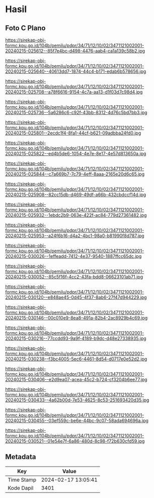 # Hasil

## Foto C Plano

https://sirekap-obj-formc.kpu.go.id/104b/pemilu/pdpr/34/71/12/10/02/3471121002001-20240215-025612--85f7e4bc-d498-4476-aab4-ca1a139c58b2.jpg

https://sirekap-obj-formc.kpu.go.id/104b/pemilu/pdpr/34/71/12/10/02/3471121002001-20240215-025640--40613dd7-1874-44c4-b171-edab6b578656.jpg

https://sirekap-obj-formc.kpu.go.id/104b/pemilu/pdpr/34/71/12/10/02/3471121002001-20240215-025708--a78f6616-9154-4c7a-aa13-d1f03d7c98d4.jpg

https://sirekap-obj-formc.kpu.go.id/104b/pemilu/pdpr/34/71/12/10/02/3471121002001-20240215-025736--5a6286c6-c92f-43bb-8312-4d76c5bd7bb3.jpg

https://sirekap-obj-formc.kpu.go.id/104b/pemilu/pdpr/34/71/12/10/02/3471121002001-20240215-025801--2ecdc1f4-8fa1-44cf-b621-09adbba24fd0.jpg

https://sirekap-obj-formc.kpu.go.id/104b/pemilu/pdpr/34/71/12/10/02/3471121002001-20240215-025822--ed4b5de6-1054-4e7e-8e17-4e57d813650a.jpg

https://sirekap-obj-formc.kpu.go.id/104b/pemilu/pdpr/34/71/12/10/02/3471121002001-20240215-025844--c7a669b7-7c79-4eff-8aaa-2165e20d6c65.jpg

https://sirekap-obj-formc.kpu.go.id/104b/pemilu/pdpr/34/71/12/10/02/3471121002001-20240215-025908--82cc15db-d469-49df-a66b-432cbdccf14d.jpg

https://sirekap-obj-formc.kpu.go.id/104b/pemilu/pdpr/34/71/12/10/02/3471121002001-20240215-025932--1ebdc2b9-063e-422f-ac84-779d27361482.jpg

https://sirekap-obj-formc.kpu.go.id/104b/pemilu/pdpr/34/71/12/10/02/3471121002001-20240215-025953--a24f6b16-d4a2-4bc1-98a0-b81990f8d787.jpg

https://sirekap-obj-formc.kpu.go.id/104b/pemilu/pdpr/34/71/12/10/02/3471121002001-20240215-030026--1effeadd-7412-4e37-9540-1887ffcc65dc.jpg

https://sirekap-obj-formc.kpu.go.id/104b/pemilu/pdpr/34/71/12/10/02/3471121002001-20240215-030052--85c5f16f-4cc2-43fa-bdd8-06623101ab71.jpg

https://sirekap-obj-formc.kpu.go.id/104b/pemilu/pdpr/34/71/12/10/02/3471121002001-20240215-030120--e848ae45-0d45-4f37-8ab6-27f47d944229.jpg

https://sirekap-obj-formc.kpu.go.id/104b/pemilu/pdpr/34/71/12/10/02/3471121002001-20240215-030146--00c010e9-8ea8-491a-82b4-2ac8929b4c69.jpg

https://sirekap-obj-formc.kpu.go.id/104b/pemilu/pdpr/34/71/12/10/02/3471121002001-20240215-030216--77ccdd93-9a9f-4189-b9dc-d48e27338935.jpg

https://sirekap-obj-formc.kpu.go.id/104b/pemilu/pdpr/34/71/12/10/02/3471121002001-20240215-030238--f3bc4005-5ec6-4461-8d54-d0717e0e52d2.jpg

https://sirekap-obj-formc.kpu.go.id/104b/pemilu/pdpr/34/71/12/10/02/3471121002001-20240215-030406--e2d9ea07-acea-45c2-b724-cf3204b6ee77.jpg

https://sirekap-obj-formc.kpu.go.id/104b/pemilu/pdpr/34/71/12/10/02/3471121002001-20240215-030433--4a62b00d-7e53-4625-8c53-251693420d35.jpg

https://sirekap-obj-formc.kpu.go.id/104b/pemilu/pdpr/34/71/12/10/02/3471121002001-20240215-030455--03ef559c-be6e-44bc-9c07-58ada694696a.jpg

https://sirekap-obj-formc.kpu.go.id/104b/pemilu/pdpr/34/71/12/10/02/3471121002001-20240215-030521--01e54e7f-6a86-480d-8c98-f72b630cfd59.jpg


## Metadata

| Key        | Value               |
| ---------- | ------------------- |
| Time Stamp | 2024-02-17 13:05:41 |
| Kode Dapil | 3401                |



